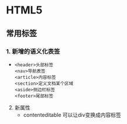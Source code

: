 # HTML5

## 常用标签

### 1. 新增的语义化表签

- ~~~
  <header>头部标签
  <nav>导航表签
  <article>内容标签 	
  <section>定义文档某个区域
  <aside>侧边栏标签
  <footer>尾部标签
  ~~~

2. 新属性
   - contenteditable 可以让div变换成内容标签